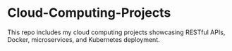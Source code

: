 # Cloud-Computing-Projects
This repo includes my cloud computing projects showcasing RESTful APIs, Docker, microservices, and Kubernetes deployment.
